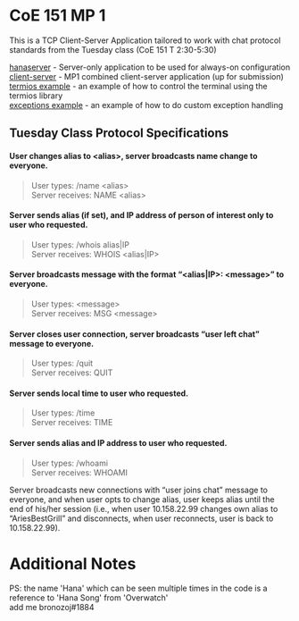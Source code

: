 # CoE 151 MP 1

This is a TCP Client-Server Application tailored to work with chat protocol standards from the Tuesday class (CoE 151 T 2:30-5:30)

[hanaserver](hanaserver.py) - Server-only application to be used for always-on configuration  
[client-server](mp1-irc.py) - MP1 combined client-server application (up for submission)  
[termios example](test%20modules/termiostest.py) - an example of how to control the terminal using the termios library  
[exceptions example](test%20modules/exceptiontest.py) - an example of how to do custom exception handling

## Tuesday Class Protocol Specifications

#### User changes alias to \<alias\>, server broadcasts name change to everyone.

>User types:          /name \<alias\>  
>Server receives:  NAME \<alias\>

#### Server sends alias (if set), and IP address of person of interest only to user who requested.

>User types:          /whois alias|IP  
>Server receives:  WHOIS \<alias|IP\>

#### Server broadcasts message with the format “\<alias|IP\>: \<message\>” to everyone.

>User types:          \<message\>  
>Server receives:  MSG \<message\> 

#### Server closes user connection, server broadcasts “user left chat” message to everyone.

>User types:          /quit  
>Server receives:  QUIT

#### Server sends local time to user who requested.

>User types:          /time  
>Server receives:  TIME

#### Server sends alias and IP address to user who requested.

>User types:          /whoami  
>Server receives:  WHOAMI

Server broadcasts new connections with “user joins chat” message to everyone, and when user opts to change alias, user keeps alias until the end of his/her session (i.e., when user 10.158.22.99 changes own alias to “AriesBestGrill” and disconnects, when user reconnects, user is back to 10.158.22.99).

# Additional Notes

PS: the name 'Hana' which can be seen multiple times in the code is a reference to 'Hana Song' from 'Overwatch'  
add me bronozoj#1884

